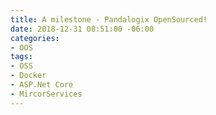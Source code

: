 ```yaml
---
title: A milestone - Pandalogix OpenSourced!
date: 2018-12-31 08:51:00 -06:00
categories:
- OOS
tags:
- OSS
- Docker
- ASP.Net Core
- MircorServices
---
```


